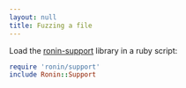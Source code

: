 ```yaml
---
layout: null
title: Fuzzing a file
---
```


Load the [ronin-support] library in a ruby script:

```ruby
require 'ronin/support'
include Ronin::Support
```

[ronin-support]: https://github.com/ronin-rb/ronin-support#readme
